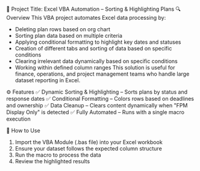📌 Project Title: Excel VBA Automation – Sorting & Highlighting Plans
🔍 Overview
This VBA project automates Excel data processing by:
- Deleting plan rows based on org chart
- Sorting plan data based on multiple criteria
- Applying conditional formatting to highlight key dates and statuses
- Creation of different tabs and sorting of data based on specific conditions
- Clearing irrelevant data dynamically based on specific conditions
- Working within defined column ranges
This solution is useful for finance, operations, and project management teams who handle large dataset reporting in Excel.

⚙️ Features
✅ Dynamic Sorting & Highlighting – Sorts plans by status and response dates
✅ Conditional Formatting – Colors rows based on deadlines and ownership
✅ Data Cleanup – Clears content dynamically when "FPM Display Only" is detected
✅ Fully Automated – Runs with a single macro execution

📂 How to Use
1. Import the VBA Module (.bas file) into your Excel workbook
2. Ensure your dataset follows the expected column structure
3. Run the macro to process the data
4. Review the highlighted results
